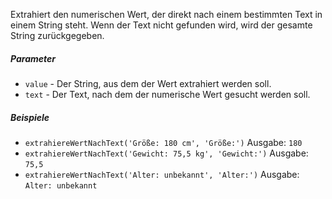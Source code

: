 Extrahiert den numerischen Wert, der direkt nach einem bestimmten Text in einem String steht. Wenn der Text nicht gefunden wird, wird der gesamte String zurückgegeben.

##### Parameter
* `value` - Der String, aus dem der Wert extrahiert werden soll.
* `text` - Der Text, nach dem der numerische Wert gesucht werden soll.

##### Beispiele
* `extrahiereWertNachText('Größe: 180 cm', 'Größe:')` Ausgabe: `180`
* `extrahiereWertNachText('Gewicht: 75,5 kg', 'Gewicht:')` Ausgabe: `75,5`
* `extrahiereWertNachText('Alter: unbekannt', 'Alter:')` Ausgabe: `Alter: unbekannt` 
